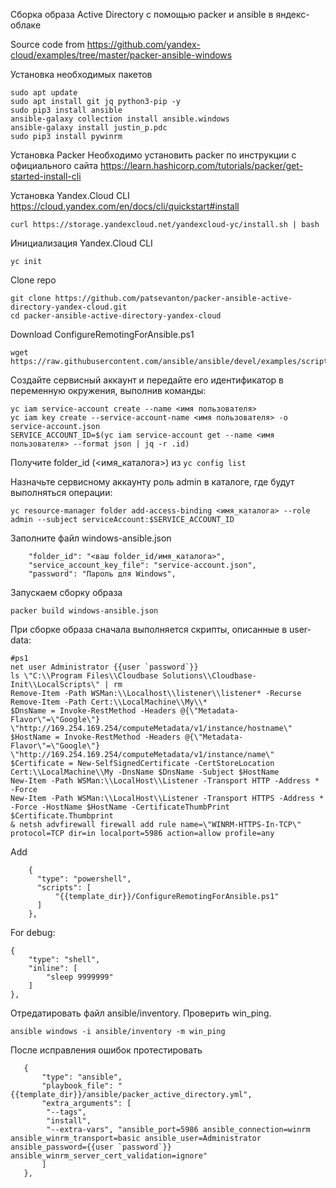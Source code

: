 Сборка образа Active Directory c помощью packer и ansible в яндекс-облаке

Source code from https://github.com/yandex-cloud/examples/tree/master/packer-ansible-windows

Установка необходимых пакетов
```
sudo apt update
sudo apt install git jq python3-pip -y
sudo pip3 install ansible
ansible-galaxy collection install ansible.windows
ansible-galaxy install justin_p.pdc
sudo pip3 install pywinrm
```

Установка Packer
Необходимо установить packer по инструкции с официального сайта https://learn.hashicorp.com/tutorials/packer/get-started-install-cli

Установка Yandex.Cloud CLI
https://cloud.yandex.com/en/docs/cli/quickstart#install
```
curl https://storage.yandexcloud.net/yandexcloud-yc/install.sh | bash
```

Инициализация Yandex.Cloud CLI
```
yc init
```

Clone repo
```
git clone https://github.com/patsevanton/packer-ansible-active-directory-yandex-cloud.git
cd packer-ansible-active-directory-yandex-cloud
```

Download ConfigureRemotingForAnsible.ps1
```
wget https://raw.githubusercontent.com/ansible/ansible/devel/examples/scripts/ConfigureRemotingForAnsible.ps1
```

Создайте сервисный аккаунт и передайте его идентификатор в переменную окружения, выполнив команды:
```
yc iam service-account create --name <имя пользователя>
yc iam key create --service-account-name <имя пользователя> -o service-account.json
SERVICE_ACCOUNT_ID=$(yc iam service-account get --name <имя пользователя> --format json | jq -r .id)
```

Получите folder_id (<имя_каталога>) из `yc config list`

Назначьте сервисному аккаунту роль admin в каталоге, где будут выполняться операции:
```
yc resource-manager folder add-access-binding <имя_каталога> --role admin --subject serviceAccount:$SERVICE_ACCOUNT_ID
```

Заполните файл windows-ansible.json
```
    "folder_id": "<ваш folder_id/имя_каталога>",
    "service_account_key_file": "service-account.json",
    "password": "Пароль для Windows",
```

Запускаем сборку образа
```
packer build windows-ansible.json
```

При сборке образа сначала выполняется скрипты, описанные в user-data:
```
#ps1
net user Administrator {{user `password`}}
ls \"C:\\Program Files\\Cloudbase Solutions\\Cloudbase-Init\\LocalScripts\" | rm
Remove-Item -Path WSMan:\\Localhost\\listener\\listener* -Recurse
Remove-Item -Path Cert:\\LocalMachine\\My\\*
$DnsName = Invoke-RestMethod -Headers @{\"Metadata-Flavor\"=\"Google\"} \"http://169.254.169.254/computeMetadata/v1/instance/hostname\"
$HostName = Invoke-RestMethod -Headers @{\"Metadata-Flavor\"=\"Google\"} \"http://169.254.169.254/computeMetadata/v1/instance/name\"
$Certificate = New-SelfSignedCertificate -CertStoreLocation Cert:\\LocalMachine\\My -DnsName $DnsName -Subject $HostName
New-Item -Path WSMan:\\LocalHost\\Listener -Transport HTTP -Address * -Force
New-Item -Path WSMan:\\LocalHost\\Listener -Transport HTTPS -Address * -Force -HostName $HostName -CertificateThumbPrint $Certificate.Thumbprint
& netsh advfirewall firewall add rule name=\"WINRM-HTTPS-In-TCP\" protocol=TCP dir=in localport=5986 action=allow profile=any
```



Add
```
    {
      "type": "powershell",
      "scripts": [
          "{{template_dir}}/ConfigureRemotingForAnsible.ps1"
      ]
    },
```

For debug:
```
{
    "type": "shell",
    "inline": [
        "sleep 9999999"
    ]
},
```

Отредатировать файл ansible/inventory. Проверить win_ping.

```
ansible windows -i ansible/inventory -m win_ping
```

После исправления ошибок протестировать
```
   {
       "type": "ansible",
       "playbook_file": "{{template_dir}}/ansible/packer_active_directory.yml",
       "extra_arguments": [
       	"--tags",
       	"install",
        "--extra-vars", "ansible_port=5986 ansible_connection=winrm ansible_winrm_transport=basic ansible_user=Administrator ansible_password={{user `password`}} ansible_winrm_server_cert_validation=ignore"
       ]
   },
```
